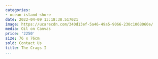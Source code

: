 ```yaml
---
categories:
- ocean-island-shore
date: 2022-04-09 13:18:38.517021
image: https://ucarecdn.com/340d13ef-5a46-49a5-9066-230c1068060e/
media: Oil on Canvas
price: '2250'
size: 76 x 76cm
sold: Contact Us
title: The Crags I
...
```

